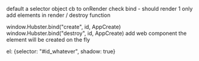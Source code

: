 default a selector object
cb to onRender
check bind - should render 1 only
add elements in render / destroy function


window.Hubster.bind("create", id, AppCreate)
window.Hubster.bind("destroy", id, AppCreate)
add web component
the element will be created on the fly

el: {selector: "#id_whatever", shadow: true}